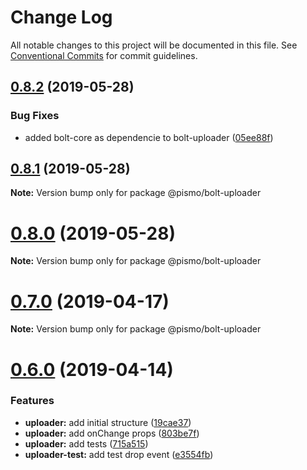 # Change Log

All notable changes to this project will be documented in this file.
See [Conventional Commits](https://conventionalcommits.org) for commit guidelines.

## [0.8.2](https://github.com/pismo/bolt/compare/v0.8.1...v0.8.2) (2019-05-28)


### Bug Fixes

* added bolt-core as dependencie to bolt-uploader ([05ee88f](https://github.com/pismo/bolt/commit/05ee88f))





## [0.8.1](https://github.com/pismo/bolt/compare/v0.8.0...v0.8.1) (2019-05-28)

**Note:** Version bump only for package @pismo/bolt-uploader





# [0.8.0](https://github.com/pismo/bolt/compare/v0.7.0...v0.8.0) (2019-05-28)

**Note:** Version bump only for package @pismo/bolt-uploader





# [0.7.0](https://github.com/pismo/bolt/compare/v0.6.0...v0.7.0) (2019-04-17)

**Note:** Version bump only for package @pismo/bolt-uploader





# [0.6.0](https://github.com/pismo/bolt/compare/v0.5.0...v0.6.0) (2019-04-14)


### Features

* **uploader:** add initial structure ([19cae37](https://github.com/pismo/bolt/commit/19cae37))
* **uploader:** add onChange props ([803be7f](https://github.com/pismo/bolt/commit/803be7f))
* **uploader:** add tests ([715a515](https://github.com/pismo/bolt/commit/715a515))
* **uploader-test:** add test drop event ([e3554fb](https://github.com/pismo/bolt/commit/e3554fb))
